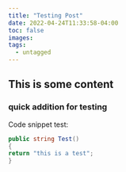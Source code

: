 ```yaml
---
title: "Testing Post"
date: 2022-04-24T11:33:58-04:00
toc: false
images:
tags:
  - untagged
---
```


## This is some content

### quick addition for testing

Code snippet test:

```C#
public string Test()
{
return "this is a test";
}

```
